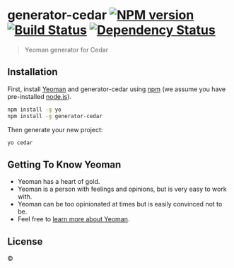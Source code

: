 # generator-cedar [![NPM version][npm-image]][npm-url] [![Build Status][travis-image]][travis-url] [![Dependency Status][daviddm-image]][daviddm-url]

> Yeoman generator for Cedar

## Installation

First, install [Yeoman](http://yeoman.io) and generator-cedar using [npm](https://www.npmjs.com/) (we assume you have pre-installed [node.js](https://nodejs.org/)).

```bash
npm install -g yo
npm install -g generator-cedar
```

Then generate your new project:

```bash
yo cedar
```

## Getting To Know Yeoman

-   Yeoman has a heart of gold.
-   Yeoman is a person with feelings and opinions, but is very easy to work with.
-   Yeoman can be too opinionated at times but is easily convinced not to be.
-   Feel free to [learn more about Yeoman](http://yeoman.io/).

## License

©

[npm-image]: https://badge.fury.io/js/generator-cedar.svg
[npm-url]: https://npmjs.org/package/generator-cedar
[travis-image]: https://travis-ci.com//generator-cedar.svg?branch=master
[travis-url]: https://travis-ci.com//generator-cedar
[daviddm-image]: https://david-dm.org//generator-cedar.svg?theme=shields.io
[daviddm-url]: https://david-dm.org//generator-cedar
